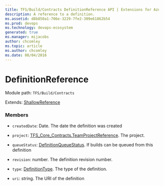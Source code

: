 ```yaml
---
title: TFS/Build/Contracts DefinitionReference API | Extensions for Azure DevOps Services
description: A reference to a definition.
ms.assetid: d8b850a1-706e-3229-7fe2-309e61862b54
ms.prod: devops
ms.technology: devops-ecosystem
generated: true
ms.manager: mijacobs
author: chcomley
ms.topic: article
ms.author: chcomley
ms.date: 08/04/2016
---
```


# DefinitionReference

Module path: `TFS/Build/Contracts`

Extends: [ShallowReference](./ShallowReference.md)

### Members

* `createdDate`: Date. The date the definition was created

* `project`: [TFS_Core_Contracts.TeamProjectReference](../../../TFS/DistributedTask/Contracts/TeamProjectReference.md). The project.

* `queueStatus`: [DefinitionQueueStatus](./DefinitionQueueStatus.md). If builds can be queued from this definition

* `revision`: number. The definition revision number.

* `type`: [DefinitionType](./DefinitionType.md). The type of the definition.

* `uri`: string. The URI of the definition

